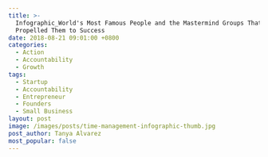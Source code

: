 ```yaml
---
title: >-
  Infographic_World's Most Famous People and the Mastermind Groups That
  Propelled Them to Success
date: 2018-08-21 09:01:00 +0800
categories:
  - Action
  - Accountability
  - Growth
tags:
  - Startup
  - Accountability
  - Entrepreneur
  - Founders
  - Small Business
layout: post
image: /images/posts/time-management-infographic-thumb.jpg
post_author: Tanya Alvarez
most_popular: false
---
```


